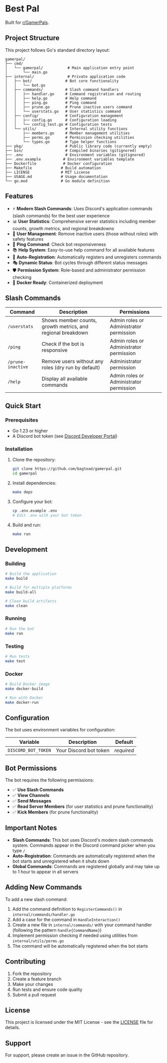 # Best Pal

Built for [r/GamerPals](https://www.reddit.com/r/GamerPals).

## Project Structure

This project follows Go's standard directory layout:

```
gamerpal/
├── cmd/
│   └── gamerpal/           # Main application entry point
│       └── main.go
├── internal/               # Private application code
│   ├── bot/               # Bot core functionality
│   │   └── bot.go
│   ├── commands/          # Slash command handlers
│   │   ├── handler.go     # Command registration and routing
│   │   ├── help.go        # Help command
│   │   ├── ping.go        # Ping command
│   │   ├── prune.go       # Prune inactive users command
│   │   └── userstats.go   # User statistics command
│   ├── config/            # Configuration management
│   │   ├── config.go      # Configuration loading
│   │   └── config_test.go # Configuration tests
│   └── utils/             # Internal utility functions
│       ├── members.go     # Member management utilities
│       ├── perms.go       # Permission checking utilities
│       └── types.go       # Type helper functions
├── pkg/                   # Public library code (currently empty)
├── bin/                   # Compiled binaries (gitignored)
├── .env                   # Environment variables (gitignored)
├── .env.example          # Environment variables template
├── Dockerfile            # Docker configuration
├── Makefile             # Build automation
├── LICENSE              # MIT License
├── USAGE.md             # Usage documentation
└── go.mod               # Go module definition
```

## Features

- ⚡ **Modern Slash Commands**: Uses Discord's application commands (slash commands) for the best user experience
- 📊 **User Statistics**: Comprehensive server statistics including member counts, growth metrics, and regional breakdowns
- 🔨 **User Management**: Remove inactive users (those without roles) with safety features
- 🏓 **Ping Command**: Check bot responsiveness
- 📚 **Help System**: Easy-to-use help command for all available features
- 🔧 **Auto-Registration**: Automatically registers and unregisters commands
- 🎭 **Dynamic Status**: Bot cycles through different status messages
- 🛡️ **Permission System**: Role-based and administrator permission checking
- 🐳 **Docker Ready**: Containerized deployment

## Slash Commands

| Command | Description | Permissions |
|---------|-------------|-------------|
| `/userstats` | Shows member counts, growth metrics, and regional breakdown | Admin roles or Administrator permission |
| `/ping` | Check if the bot is responsive | Admin roles or Administrator permission |
| `/prune-inactive` | Remove users without any roles (dry run by default) | Administrator permission |
| `/help` | Display all available commands | Admin roles or Administrator permission |

## Quick Start

### Prerequisites

- Go 1.23 or higher
- A Discord bot token (see [Discord Developer Portal](https://discord.com/developers/applications))

### Installation

1. Clone the repository:
   ```bash
   git clone https://github.com/bagtoad/gamerpal.git
   cd gamerpal
   ```

2. Install dependencies:
   ```bash
   make deps
   ```

3. Configure your bot:
   ```bash
   cp .env.example .env
   # Edit .env with your bot token
   ```

4. Build and run:
   ```bash
   make run
   ```

## Development

### Building

```bash
# Build the application
make build

# Build for multiple platforms
make build-all

# Clean build artifacts
make clean
```

### Running

```bash
# Run the bot
make run
```

### Testing

```bash
# Run tests
make test
```

### Docker

```bash
# Build Docker image
make docker-build

# Run with Docker
make docker-run
```

## Configuration

The bot uses environment variables for configuration:

| Variable | Description | Default |
|----------|-------------|---------|
| `DISCORD_BOT_TOKEN` | Your Discord bot token | *required* |

## Bot Permissions

The bot requires the following permissions:
- ✅ **Use Slash Commands**
- ✅ **View Channels**
- ✅ **Send Messages**
- ✅ **Read Server Members** (for user statistics and prune functionality)
- ✅ **Kick Members** (for prune functionality)


## Important Notes

- **Slash Commands**: This bot uses Discord's modern slash commands system. Commands appear in the Discord command picker when you type `/`
- **Auto-Registration**: Commands are automatically registered when the bot starts and unregistered when it shuts down
- **Global Commands**: Commands are registered globally and may take up to 1 hour to appear in all servers

## Adding New Commands

To add a new slash command:

1. Add the command definition to `RegisterCommands()` in `internal/commands/handler.go`
2. Add a case for the command in `HandleInteraction()`
3. Create a new file in `internal/commands/` with your command handler (following the pattern `handle{CommandName}`)
4. Implement permission checking if needed using utilities from `internal/utils/perms.go`
5. The command will be automatically registered when the bot starts

## Contributing

1. Fork the repository
2. Create a feature branch
3. Make your changes
4. Run tests and ensure code quality
5. Submit a pull request

## License

This project is licensed under the MIT License - see the [LICENSE](LICENSE) file for details.

## Support

For support, please create an issue in the GitHub repository.
